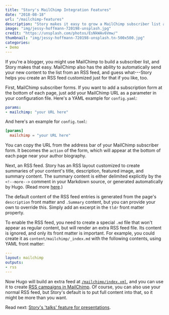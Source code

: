 ```yaml
---
title: "Story's MailChimp Integration Features"
date: "2018-08-18"
url: "/mailchimp-features"
description: "Story makes it easy to grow a MailChimp subscriber list and send beautifully formatted emails to them automatically."
image: "img/jessy-hoffmann-720198-unsplash.jpg"
credit: "https://unsplash.com/photos/EsNkWAv6Vmw/"
thumbnail: "img/jessy-hoffmann-720198-unsplash.tn-500x500.jpg"
categories:
- Demo
---
```

If you're a blogger, you might use MailChimp to build a subscriber list, and
Story makes that easy. MailChimp also has the ability to automatically send your
new content to the list from an RSS feed, and guess what---Story helps you
create an RSS feed customized just for that if you like, too.
<!--more-->

First, MailChimp subscriber forms. If you want to add a subscription form at the
bottom of each page, just add your MailChimp URL as a parameter in your
configuration file. Here's a YAML example for `config.yaml`:

```yaml
params:
- mailchimp: "your URL here"
```

And here's an example for `config.toml`:

```toml
[params]
  mailchimp = "your URL here"
```

You can copy the URL from the address bar of your MailChimp subscriber form. It
becomes the `action` of the form, which will appear at the bottom of each page
near your author biography.

Next, an RSS feed. Story has an RSS layout customized to create summaries of
your content's title, description, featured image, and summary content. The
summary content is either delimited explicitly by the `<!--more-->` comment in
your Markdown source, or generated automatically by Hugo. (Read more
[here](https://gohugo.io/content-management/summaries/).)

The default content of the RSS feed entries is generated from the page's
`description` front matter and `.Summary` content, but you can provide your own
to override this.  Simply add an excerpt in the `tldr` front matter property.

To enable the RSS feed, you need to create a special `.md` file that won't
appear as regular content, but will render an extra RSS feed file. Its content
is ignored, and only its front matter is important. For example, you could
create it as `content/mailchimp/_index.md` with the following contents, using YAML
front matter:

```yaml
---
layout: mailchimp
outputs:
- rss
---
```

Now Hugo will build an extra feed at
[`/mailchimp/index.xml`](/mailchimp/index.xml), and you can use it to create
[RSS campaigns in
MailChimp](https://mailchimp.com/help/share-your-blog-posts-with-mailchimp/). Of
course, you can also use your normal RSS feed, but Story's default is to put
full content into that, so it might be more than you want.

Read next: [Story's 'talks' feature for presentations](/talks/adirondack/).
